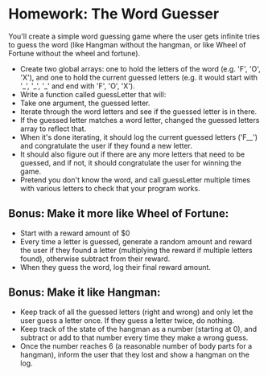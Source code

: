 # Homework: The Word Guesser

You'll create a simple word guessing game where the user gets infinite tries to guess the word (like Hangman without the hangman, or like Wheel of Fortune without the wheel and fortune).

- Create two global arrays: one to hold the letters of the word (e.g. 'F', 'O', 'X'), and one to hold the current guessed letters (e.g. it would start with '\_', '\_', '\_' and end with 'F', 'O', 'X').
- Write a function called guessLetter that will:
- Take one argument, the guessed letter.
- Iterate through the word letters and see if the guessed letter is in there.
- If the guessed letter matches a word letter, changed the guessed letters array to reflect that.
- When it's done iterating, it should log the current guessed letters ('F__')
and congratulate the user if they found a new letter.
- It should also figure out if there are any more letters that need to be guessed,
and if not, it should congratulate the user for winning the game.
- Pretend you don't know the word, and call guessLetter multiple times with various letters to check that your program works.

## Bonus: Make it more like Wheel of Fortune:
- Start with a reward amount of $0
- Every time a letter is guessed, generate a random amount and reward the user if they found a letter (multiplying the reward if multiple letters found), otherwise subtract from their reward.
- When they guess the word, log their final reward amount.

## Bonus: Make it like Hangman:
- Keep track of all the guessed letters (right and wrong) and only let the user guess a letter once. If they guess a letter twice, do nothing.
- Keep track of the state of the hangman as a number (starting at 0), and subtract or add to that number every time they make a wrong guess.
- Once the number reaches 6 (a reasonable number of body parts for a hangman), inform the user that they lost and show a hangman on the log.